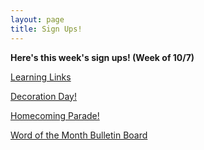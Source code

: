 ```yaml
---
layout: page
title: Sign Ups!
---
```



**Here's this week's sign ups! (Week of 10/7)**

[Learning Links](https://www.signupgenius.com/go/30E0B4AA5AD2FA7FE3-nhslearning1)

[Decoration Day!](https://www.signupgenius.com/go/30E0B4AA5AD2FA7FE3-decoration)

[Homecoming Parade!](https://www.signupgenius.com/go/30E0B4AA5AD2FA7FE3-homecoming)

[Word of the Month Bulletin Board](https://www.signupgenius.com/go/30E0B4AA5AD2FA7FE3-word)
